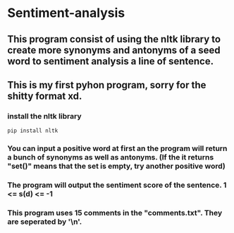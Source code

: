 # Sentiment-analysis
## This program consist of using the nltk library to create more synonyms and antonyms of a seed word to sentiment analysis a line of sentence.
## This is my first pyhon program, sorry for the shitty format xd.
### install the nltk library
``` pip install nltk ```
### You can input a positive word at first an the program will return a bunch of synonyms as well as antonyms. (If the it returns "set()" means that the set is empty, try another positive word)
### The program will output the sentiment score of the sentence. 1 <= s(d) <= -1
### This program uses 15 comments in the "comments.txt". They are seperated by '\n'.  
